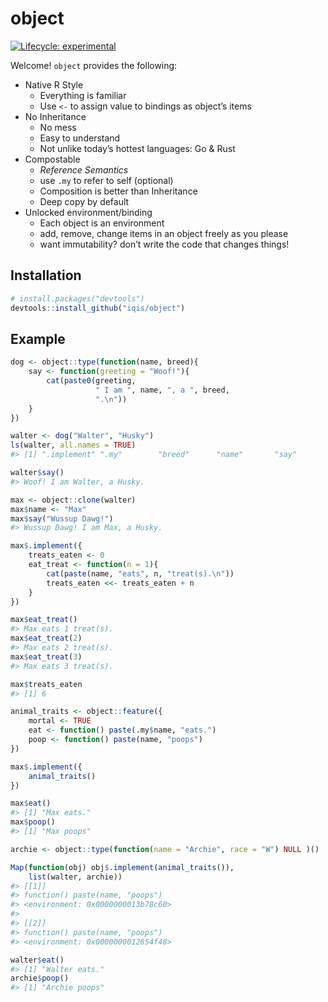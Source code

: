 
<!-- README.md is generated from README.Rmd. Please edit that file -->

# object

<!-- badges: start -->

[![Lifecycle:
experimental](https://img.shields.io/badge/lifecycle-experimental-orange.svg)](https://www.tidyverse.org/lifecycle/#experimental)
<!-- badges: end -->

Welcome\! `object` provides the following:

  - Native R Style
      - Everything is familiar
      - Use `<-` to assign value to bindings as object’s items
  - No Inheritance
      - No mess
      - Easy to understand
      - Not unlike today’s hottest languages: Go & Rust
  - Compostable
      - *Reference Semantics*
      - use `.my` to refer to self (optional)
      - Composition is better than Inheritance
      - Deep copy by default
  - Unlocked environment/binding
      - Each object is an environment
      - add, remove, change items in an object freely as you please
      - want immutability? don’t write the code that changes things\!

## Installation

``` r
# install.packages("devtools")
devtools::install_github("iqis/object")
```

## Example

``` r
dog <- object::type(function(name, breed){
    say <- function(greeting = "Woof!"){
        cat(paste0(greeting, 
                   " I am ", name, ", a ", breed, 
                   ".\n"))
    }    
})
```

``` r
walter <- dog("Walter", "Husky")
ls(walter, all.names = TRUE)
#> [1] ".implement" ".my"        "breed"      "name"       "say"
```

``` r
walter$say()
#> Woof! I am Walter, a Husky.
```

``` r
max <- object::clone(walter)
max$name <- "Max"
max$say("Wussup Dawg!")
#> Wussup Dawg! I am Max, a Husky.
```

``` r
max$.implement({
    treats_eaten <- 0
    eat_treat <- function(n = 1){
        cat(paste(name, "eats", n, "treat(s).\n"))
        treats_eaten <<- treats_eaten + n
    }
})
```

``` r
max$eat_treat()
#> Max eats 1 treat(s).
max$eat_treat(2)
#> Max eats 2 treat(s).
max$eat_treat(3)
#> Max eats 3 treat(s).
```

``` r
max$treats_eaten
#> [1] 6
```

``` r
animal_traits <- object::feature({
    mortal <- TRUE
    eat <- function() paste(.my$name, "eats.")
    poop <- function() paste(name, "poops")
})

max$.implement({
    animal_traits()
})

max$eat()
#> [1] "Max eats."
max$poop()
#> [1] "Max poops"
```

``` r
archie <- object::type(function(name = "Archie", race = "W") NULL )()
```

``` r
Map(function(obj) obj$.implement(animal_traits()), 
    list(walter, archie))
#> [[1]]
#> function() paste(name, "poops")
#> <environment: 0x0000000013b78c60>
#> 
#> [[2]]
#> function() paste(name, "poops")
#> <environment: 0x0000000012654f48>
```

``` r
walter$eat()
#> [1] "Walter eats."
archie$poop()
#> [1] "Archie poops"
```
